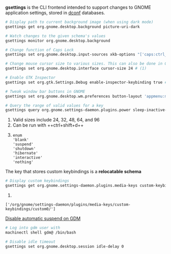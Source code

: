 **gsettings** is the CLI frontend intended to support changes to GNOME application settings, stored in [dconf](#dconf) databases.



```sh title="Examples"
# Display path to current background image (when using dark mode)
gsettings get org.gnome.desktop.background picture-uri-dark

# Watch changes to the given schema's values
gsettings monitor org.gnome.desktop.background

# Change function of Caps Lock
gsettings set org.gnome.desktop.input-sources xkb-options "['caps:ctrl_modifier']"

# Change mouse cursor size to various sizes. This can also be done in GNOME as Settings > Accessibility
gsettings set org.gnome.desktop.interface cursor-size 24 # (1)

# Enable GTK Inspector
gsettings set org.gtk.Settings.Debug enable-inspector-keybinding true # (2)

# Tweak window bar buttons in GNOME
gsettings set org.gnome.desktop.wm.preferences button-layout 'appmenu:minimize,maximize,close'

# Query the range of valid values for a key
gsettings query org.gnome.settings-daemon.plugins.power sleep-inactive-ac-type # (3)
```

1. Valid sizes include 24, 32, 48, 64, and 96
2. Can be run with ++ctrl+shift+d++
3. 
    ``` title="Output"
    enum
    'blank'
    'suspend'
    'shutdown'
    'hibernate'
    'interactive'
    'nothing'
    ```

The key that stores custom keybindings is a **relocatable schema**

```sh title="Custom keybindings"
# Display custom keybindings
gsettings get org.gnome.settings-daemon.plugins.media-keys custom-keybindings # (1)
```

1. 
``` title="Output"
['/org/gnome/settings-daemon/plugins/media-keys/custom-keybindings/custom0/']
```

[Disable automatic suspend on GDM](https://www.reddit.com/r/gnome/comments/vx53vm/how_to_disable_automatic_suspend_on_gdm/)
```sh
# Log into gdm user with
machinectl shell gdm@ /bin/bash

# Disable idle timeout
gsettings set org.gnome.desktop.session idle-delay 0
```
